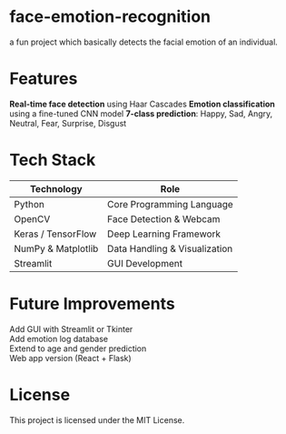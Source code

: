 # face-emotion-recognition
a fun project which basically detects the facial emotion of an individual.<br>
# Features
**Real-time face detection** using Haar Cascades
**Emotion classification** using a fine-tuned CNN model
**7-class prediction**: Happy, Sad, Angry, Neutral, Fear, Surprise, Disgust

# Tech Stack

| Technology         | Role                      |
|--------------------|---------------------------|
| Python             | Core Programming Language |
| OpenCV             | Face Detection & Webcam   |
| Keras / TensorFlow | Deep Learning Framework |
| NumPy & Matplotlib | Data Handling & Visualization |
| Streamlit          | GUI Development  |

# Future Improvements
 Add GUI with Streamlit or Tkinter<br>
 Add emotion log database<br>
 Extend to age and gender prediction<br>
 Web app version (React + Flask)<br>
 
# License
This project is licensed under the MIT License.
